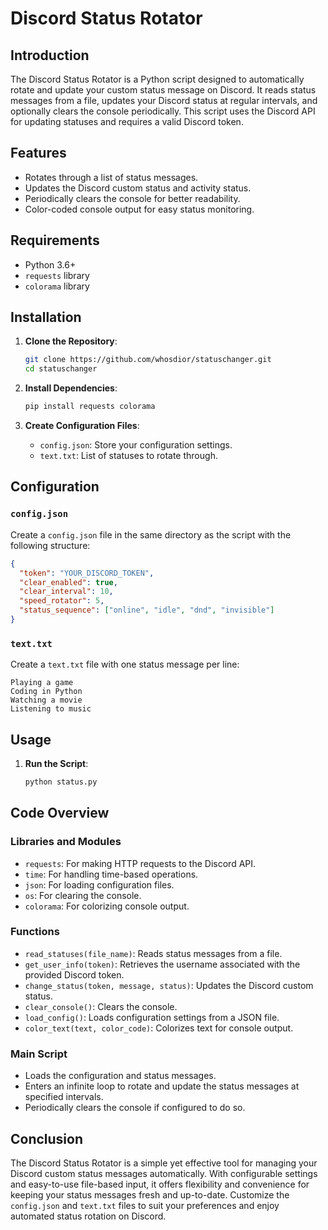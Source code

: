 
# Discord Status Rotator

## Introduction
The Discord Status Rotator is a Python script designed to automatically rotate and update your custom status message on Discord. It reads status messages from a file, updates your Discord status at regular intervals, and optionally clears the console periodically. This script uses the Discord API for updating statuses and requires a valid Discord token.

## Features
- Rotates through a list of status messages.
- Updates the Discord custom status and activity status.
- Periodically clears the console for better readability.
- Color-coded console output for easy status monitoring.

## Requirements
- Python 3.6+
- `requests` library
- `colorama` library

## Installation

1. **Clone the Repository**:
   ```sh
   git clone https://github.com/whosdior/statuschanger.git
   cd statuschanger
   ```

2. **Install Dependencies**:
   ```sh
   pip install requests colorama
   ```

3. **Create Configuration Files**:
   - `config.json`: Store your configuration settings.
   - `text.txt`: List of statuses to rotate through.

## Configuration

### `config.json`
Create a `config.json` file in the same directory as the script with the following structure:

```json
{
  "token": "YOUR_DISCORD_TOKEN",
  "clear_enabled": true,
  "clear_interval": 10,
  "speed_rotator": 5,
  "status_sequence": ["online", "idle", "dnd", "invisible"]
}
```

### `text.txt`
Create a `text.txt` file with one status message per line:

```
Playing a game
Coding in Python
Watching a movie
Listening to music
```

## Usage

1. **Run the Script**:
   ```sh
   python status.py
   ```

## Code Overview

### Libraries and Modules
- `requests`: For making HTTP requests to the Discord API.
- `time`: For handling time-based operations.
- `json`: For loading configuration files.
- `os`: For clearing the console.
- `colorama`: For colorizing console output.

### Functions
- `read_statuses(file_name)`: Reads status messages from a file.
- `get_user_info(token)`: Retrieves the username associated with the provided Discord token.
- `change_status(token, message, status)`: Updates the Discord custom status.
- `clear_console()`: Clears the console.
- `load_config()`: Loads configuration settings from a JSON file.
- `color_text(text, color_code)`: Colorizes text for console output.

### Main Script
- Loads the configuration and status messages.
- Enters an infinite loop to rotate and update the status messages at specified intervals.
- Periodically clears the console if configured to do so.

## Conclusion
The Discord Status Rotator is a simple yet effective tool for managing your Discord custom status messages automatically. With configurable settings and easy-to-use file-based input, it offers flexibility and convenience for keeping your status messages fresh and up-to-date. Customize the `config.json` and `text.txt` files to suit your preferences and enjoy automated status rotation on Discord.
